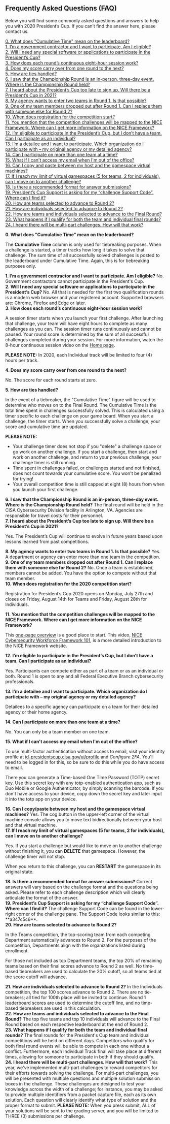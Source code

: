 ﻿
<h2>Frequently Asked Questions (FAQ)</h2>
<p>Below you will find some commonly asked questions and answers to help you with 2020 President’s Cup. If you can’t find the answer here, please contact us.</p>
<p>
<a href="home/doc/FAQ#q0">
    0. What does "Cumulative Time" mean on the leaderboard?
</a>
<br>
<a href="home/doc/FAQ#q1">
    1. I’m a government contractor and I want to participate. Am I eligible?
</a>
<br>
<a href="home/doc/FAQ#q2">
    2. Will I need any special software or applications to participate in the President’s Cup?
</a>
<br>
<a href="home/doc/FAQ#q3">
    3. How does each round’s continuous eight-hour session work?
</a>
<br>
<a href="home/doc/FAQ#q4">
    4. Does my score carry over from one round to the next?
</a>
<br>
<a href="home/doc/FAQ#q5">
    5. How are ties handled?
</a>
<br>
<a href="home/doc/FAQ#q6">
    6. I saw that the Championship Round is an in-person, three-day event. Where is the Championship Round held?
</a>
<br>
<a href="home/doc/FAQ#q7">
    7. I heard about the President’s Cup too late to sign up. Will there be a President’s Cup in 2021?
</a>
<br>
<a href="home/doc/FAQ#q8">
     8. My agency wants to enter two teams in Round 1. Is that possible?
</a>
<br>
<a href="home/doc/FAQ#q9">
      9. One of my team members dropped out after Round 1. Can I replace them with someone else for Round 2?
</a>
<br>
<a href="home/doc/FAQ#q10">
      10. When does registration for the competition start?
</a>
<br>
<a href="home/doc/FAQ#q11">
      11. You mention that the competition challenges will be mapped to the NICE Framework. Where can I get more information on the NICE Framework?
</a>
<br>
<a href="home/doc/FAQ#q12">
       12. I’m eligible to participate in the President’s Cup, but I don’t have a team. Can I participate as an individual?
</a>
<br>
<a href="home/doc/FAQ#q13">
       13. I’m a detailee and I want to participate. Which organization do I participate with – my original agency or my detailed agency?
</a>
<br>
<a href="home/doc/FAQ#q14">
       14. Can I participate on more than one team at a time?
</a>
<br>
<a href="home/doc/FAQ#q15">
       15. What if I can't access my email when I'm out of the office?
</a>
<br>
<a href="home/doc/FAQ#q16">
       16. Can I copy and paste between my host and the gamespace virtual machines?
</a>
<br>
<a href="home/doc/FAQ#q17">
       17. If I reach my limit of virtual gamespaces (5 for teams, 2 for individuals), can I move on to another challenge?
</a>
<br>
<a href="home/doc/FAQ#q18">
       18. Is there a recommended format for answer submissions?
</a>

<br>
<a href="home/doc/FAQ#q19">
       19. President’s Cup Support is asking for my “challenge Support Code”. Where can I find it?
</a>
<br>
<a href="home/doc/FAQ#q20">
       20. How are teams selected to advance to Round 2?
</a>
<br>
<a href="home/doc/FAQ#q21">
       21. How are individuals selected to advance to Round 2?
</a>
<br>
<a href="home/doc/FAQ#q22">
       22. How are teams and individuals selected to advance to the Final Round?
</a>
<br>
<a href="home/doc/FAQ#q23">
       23. What happens if I qualify for both the team and individual final rounds?
</a>
<br>
<a href="home/doc/FAQ#q24">
       24. I heard there will be multi-part challenges. How will that work?
</a>
<br>
</p>
<div class="card" id="q0">
    <strong> 0. What does "Cumulative Time" mean on the leaderboard?</strong>

The <strong>Cumulative Time</strong> column is only used for tiebreaking purposes. When a challenge is started, a timer tracks how long it takes to solve that challenge. The sum time of all successfully solved challenges is posted to the leaderboard under Cumulative Time. Again, this is for tiebreaking purposes only.
</div>

<div class="card" id="q1">
    <strong> 1. I’m a government contractor and I want to participate. Am I eligible?</strong>
No. Government contractors cannot participate in the President's Cup.
</div>

<div class="card" id="q2">
    <strong> 2. Will I need any special software or applications to participate in the President’s Cup?</strong>
No. All that is needed for the first two qualification rounds is a modern web browser and your registered account. Supported browsers are: Chrome, Firefox and Edge or later.
</div>

<div class="card" id="q3">
  <strong> 3. How does each round’s continuous eight-hour session work?</strong>

A session timer starts when you launch your first challenge. After launching that challenge, your team will have eight hours to complete as many challenges as you can. The session timer runs continuously and cannot be paused. Your round score is determined by the sum of all successful challenges completed during your session. For more information, watch the 8-hour continuous session video on the <a href="home/doc/Home">Home page</a>.

<strong>PLEASE NOTE:</strong> In 2020, each Individual track will be limited to four (4) hours per track.
</div>

<div class="card" id="q4">
  <strong> 4. Does my score carry over from one round to the next?</strong>

No. The score for each round starts at zero.
</div>

<div class="card" id="q5">
  <strong> 5. How are ties handled?</strong>

In the event of a tiebreaker, the "Cumulative Time" figure will be used to determine who moves on to the Final Round. The Cumulative Time is the total time spent in challenges successfully solved. This is calculated using a timer specific to each challenge on your game board. When you start a challenge, the timer starts. When you successfully solve a challenge, your score and cumulative time are updated.

<strong>PLEASE NOTE:</strong>

- Your challenge timer does not stop if you "delete" a challenge space or go work on another challenge. If you start a challenge, then start and work on another challenge, and return to your previous challenge, your challenge timer is still running.
- Time spent in challenges failed, or challenges started and not finished, does not count towards your cumulative score. You won't be penalized for trying!
- Your overall competition time is still capped at eight (8) hours from when you launch your first challenge.
  </div>

<div class="card" id="q6">
    <strong> 6. I saw that the Championship Round is an in-person, three-day event. Where is the Championship Round held?</strong>
The final round will be held in the CISA Cybersecurity Division facility in Arlington, VA. Agencies are responsible for travel costs for their personnel.
</div>

<div class="card" id="q7">
    <strong> 7. I heard about the President’s Cup too late to sign up. Will there be a President’s Cup in 2021?</strong>

Yes. The President’s Cup will continue to evolve in future years based upon lessons learned from past competitions.
</div>

<div class="card" id="q8">
    <strong> 8. My agency wants to enter two teams in Round 1. Is that possible?</strong>
Yes. A department or agency can enter more than one team in the competition.
</div>

<div class="card" id="q9">
    <strong> 9. One of my team members dropped out after Round 1. Can I replace them with someone else for Round 2?</strong>
No. Once a team is established, members cannot be added. You have the option to compete without that team member.
</div>

<div class="card" id="q10">
    <strong> 10. When does registration for the 2020 competition start?</strong>

Registration for President’s Cup 2020 opens on Monday, July 27th and closes on Friday, August 14th for Teams and Friday, August 28th for Individuals.
</div>

<div class="card" id="q11">
    <strong> 11. You mention that the competition challenges will be mapped to the NICE Framework. Where can I get more information on the NICE Framework?</strong>

This [one-page overview](https://www.nist.gov/sites/default/files/documents/2017/06/13/nice_framework062017.pdf) is a good place to start. This video, [NICE Cybersecurity Workforce Framework 101](https://www.nist.gov/nice-tutorials#NICE%20Cybersecurity%20Workforce%20Framework%20101), is a more detailed introduction to the NICE Framework website.
</div>

<div class="card" id="q12">
    <strong> 12. I’m eligible to participate in the President’s Cup, but I don’t have a team. Can I participate as an individual?</strong>

Yes. Participants can compete either as part of a team or as an individual or both. Round 1 is open to any and all Federal Executive Branch cybersecurity professionals.
</div>

<div class="card" id="q13">
    <strong> 13. I’m a detailee and I want to participate. Which organization do I participate with – my original agency or my detailed agency?</strong>

Detailees to a specific agency can participate on a team for their detailed agency or their home agency.
</div>
<div class="card" id="q14">
    <strong> 14. Can I participate on more than one team at a time?</strong>

No. You can only be a team member on one team.
</div>
<div class="card" id="q15">
    <strong> 15. What if I can't access my email when I'm out of the office?</strong>

To use multi-factor authentication without access to email, visit your identity profile at <a href="https://id-presidentscup.cisa.gov/ui/profile">id-presidentscup.cisa.gov/ui/profile</a> and <em>Configure 2FA</em>. You'll need to be logged in for this, so be sure to do this while you do have access to email.

There you can generate a Time-based One Time Password (TOTP) secret key.  Use this secret key with any totp-enabled authentication app, such as Duo Mobile or Google Authenticator, by simply scanning the barcode.  If you don't have access to your device, copy down the secret key and later input it into the totp app on your device.
</div>

<div class="card" id="q16">
    <strong> 16. Can I copy/paste between my host and the gamespace virtual machines?</strong>
Yes. The cog button in the upper-left corner of the virtual machine console allows you to move text bidirectionally between your host and that virtual machine.
</div>

<div class="card" id="q17">
    <strong> 17. If I reach my limit of virtual gamespaces (5 for teams, 2 for individuals), can I move on to another challenge?</strong>

Yes. If you start a challenge but would like to move on to another challenge without finishing it, you can **DELETE** that gamespace. However, the challenge timer will not stop.

When you return to this challenge, you can **RESTART** the gamespace in its original state.
</div>

<div class="card" id="q18">
    <strong> 18. Is there a recommended format for answer submissions?</strong>
Correct answers will vary based on the challenge format and the questions being asked. Please refer to each challenge description which will clearly articulate the format of the answer.
</div>

<div class="card" id="q19">
    <strong> 19. President’s Cup Support is asking for my “challenge Support Code”. Where can I find it?</strong>
The challenge Support Code can be found in the lower-right corner of the challenge pane. The Support Code looks similar to this: **a347c5c6**.
</div>

<div class="card" id="q20">
    <strong> 20. How are teams selected to advance to Round 2?</strong>

In the Teams competition, the top-scoring team from each competing Department automatically advances to Round 2. For the purposes of the competition, Departments align with the organizations listed during enrollment.

For those not included as top Department teams, the top 20% of remaining teams based on their final scores advance to Round 2 as well. No time-based tiebreakers are used to calculate the 20% cutoff, so all teams tied at the score cutoff will advance.
</div>

<div class="card" id="q21">
    <strong> 21. How are individuals selected to advance to Round 2?</strong>
In the Individuals competition, the top 100 scores advance to Round 2. There are no tie-breakers; all tied for 100th place will be invited to continue. Round 1 leaderboard scores are used to determine the cutoff line, and no time-based tiebreakers are used in this calculation.
</div>


<div class="card" id="q22">
    <strong> 22. How are teams and individuals selected to advance to the Final Round?</strong>
The top five teams and top 10 individuals will advance to the Final Round based on each respective leaderboard at the end of Round 2.
</div>

<div class="card" id="q23">
    <strong> 23. What happens if I qualify for both the team and individual final rounds?</strong>
The final rounds for the President's Cup team and individual competitions will be held on different days. Competitors who qualify for both final round events will be able to compete in each one without a conflict. Furthermore, each Individual Track final will take place at different times, allowing for someone to participate in both if they should qualify.
</div>

<div class="card" id="q24">
    <strong> 24. I heard there will be multi-part challenges. How will that work?</strong>
This year, we've implemented multi-part challenges to reward competitors for their efforts towards solving the challenge. For multi-part challenges, you will be presented with multiple questions and multiple solution submission boxes in the challenge. These challenges are designed to test your knowledge across the width of a challenge; for instance, you may be asked to provide multiple identifiers from a packet capture file, each as its own solution. Each question will clearly identify what type of solution and the proper format to submit. 
<strong>PLEASE NOTE:</strong> When you press submit, ALL of your solutions will be sent to the grading server, and you will be limited to THREE (3) submissions per challenge.

<!----- For more information, please see the following video: ------->
</div>
